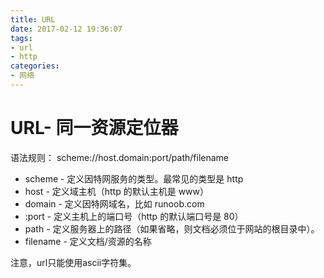 ```yaml
---
title: URL
date: 2017-02-12 19:36:07
tags: 
- url
- http 
categories:
- 网络
---
```

# URL- 同一资源定位器

语法规则：
scheme://host.domain:port/path/filename

* scheme - 定义因特网服务的类型。最常见的类型是 http
* host - 定义域主机（http 的默认主机是 www）
* domain - 定义因特网域名，比如 runoob.com
* :port - 定义主机上的端口号（http 的默认端口号是 80）
* path - 定义服务器上的路径（如果省略，则文档必须位于网站的根目录中）。
* filename - 定义文档/资源的名称

注意，url只能使用ascii字符集。